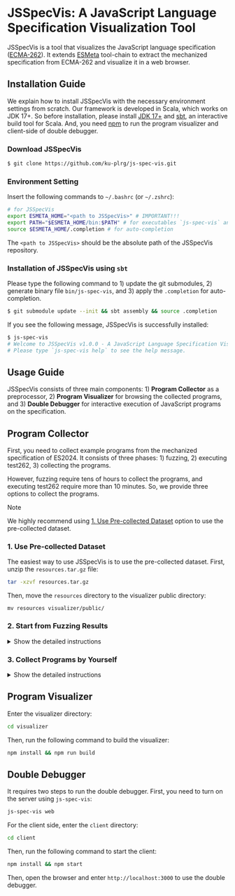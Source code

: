 # JSSpecVis: A JavaScript Language Specification Visualization Tool

JSSpecVis is a tool that visualizes the JavaScript language specification
([ECMA-262](https://tc39.es/ecma262/)). It extends
[ESMeta](https://github.com/es-meta/esmeta) tool-chain to extract the
mechanized specification from ECMA-262 and visualize it in a web browser.


## Installation Guide

We explain how to install JSSpecVis with the necessary environment settings from
scratch. Our framework is developed in Scala, which works on JDK 17+. So before
installation, please install [JDK
17+](https://www.oracle.com/java/technologies/downloads/) and
[sbt](https://www.scala-sbt.org/), an interactive build tool for Scala. And, you
need [npm](https://www.npmjs.com/) to run the program visualizer and client-side
of double debugger.


### Download JSSpecVis
```bash
$ git clone https://github.com/ku-plrg/js-spec-vis.git
```

### Environment Setting

Insert the following commands to `~/.bashrc` (or `~/.zshrc`):
```bash
# for JSSpecVis
export ESMETA_HOME="<path to JSSpecVis>" # IMPORTANT!!!
export PATH="$ESMETA_HOME/bin:$PATH" # for executables `js-spec-vis` and etc.
source $ESMETA_HOME/.completion # for auto-completion
```
The `<path to JSSpecVis>` should be the absolute path of the JSSpecVis
repository.


### Installation of JSSpecVis using `sbt`

Please type the following command to 1) update the git submodules, 2) generate
binary file `bin/js-spec-vis`, and 3) apply the `.completion` for
auto-completion.

```bash
$ git submodule update --init && sbt assembly && source .completion
```

If you see the following message, JSSpecVis is successfully installed:
```bash
$ js-spec-vis
# Welcome to JSSpecVis v1.0.0 - A JavaScript Language Specification Visualization Tool.
# Please type `js-spec-vis help` to see the help message.
```


## Usage Guide

JSSpecVis consists of three main components: 1) **Program Collector** as a
preprocessor, 2) **Program Visualizer** for browsing the collected programs, and
3) **Double Debugger** for interactive execution of JavaScript programs on the
specification.


## Program Collector

First, you need to collect example programs from the mechanized specification of
ES2024. It consists of three phases: 1) fuzzing, 2) executing test262, 3)
collecting the programs.

However, fuzzing require tens of hours to collect the programs, and executing
test262 require more than 10 minutes. So, we provide three options to collect
the programs.

> [!NOTE]
> 
> We highly recommend using [1. Use Pre-collected
> Dataset](#1-use-pre-collected-dataset) option to use the pre-collected
> dataset.


### 1. Use Pre-collected Dataset

The easiest way to use JSSpecVis is to use the pre-collected dataset.
First, unzip the `resources.tar.gz` file:

```bash
tar -xzvf resources.tar.gz
```

Then, move the `resources` directory to the visualizer public directory:
```
mv resources visualizer/public/
```


### 2. Start from Fuzzing Results

<details>
  <summary>Show the detailed instructions</summary>

It assumes that the mutation-based fuzzing is completed, and the results are
stored in the `fuzz-data.tar.gz` file. First, unzip the `fuzz-data.tar.gz` file:

```bash
tar -xzvf fuzz-data.tar.gz
```

Then, move the `fuzz-data` directory to `logs/fuzz/recent` directory:
```
rm -f logs/fuzz/recent && mv fuzz-data logs/fuzz/recent
```

Then, run the following command to collect Test262 programs:

```bash
js-spec-vis test262-test -test262-test:progress -test262-test:log -test262-test:concurrent=0 -test262-test:total-coverage
```

And, collect the programs by constructing metadata from the collected data:

```bash
js-spec-vis construct
```

Finally, move the `logs/fuzz/recent/json-dump` directory to the visualizer
public directory:

```bash
mv logs/fuzz/recent/json-dump visualizer/public/resources
```

</details>



### 3. Collect Programs by Yourself

<details>
  <summary>Show the detailed instructions</summary>

This is the most time-consuming option. If you want to collect the programs
by yourself, please follow the instructions below.

First, you need to run the following command to run the mutation-based fuzzing:

```bash
js-spec-vis fuzz -fuzz:log -fuzz:cp -fuzz:k-fs=1
```

The `-fuzz:k-fs=1` option denotes 1-FS coverage, and `fuzz:cp` option denotes
FCPS coverage. So, this combination denotes 1-FCPS coverage.

Then, similar to the previous option, run the following command to collect
Test262 programs:

```bash
js-spec-vis test262-test -test262-test:progress -test262-test:log -test262-test:concurrent=0 -test262-test:total-coverage
```

And, collect the programs by constructing metadata from the collected data:

```bash
js-spec-vis construct
```

Finally, move the `logs/fuzz/recent/json-dump` directory to the visualizer
public directory:

```bash
mv logs/fuzz/recent/json-dump visualizer/public/resources
```

</details>


## Program Visualizer

Enter the visualizer directory:

```bash
cd visualizer
```

Then, run the following command to build the visualizer:

```bash
npm install && npm run build
```


## Double Debugger

It requires two steps to run the double debugger. First, you need to turn on the
server using `js-spec-vis`:

```bash
js-spec-vis web
```

For the client side, enter the `client` directory:

```bash
cd client
```

Then, run the following command to start the client:

```bash
npm install && npm start
```

Then, open the browser and enter `http://localhost:3000` to use the double
debugger.
